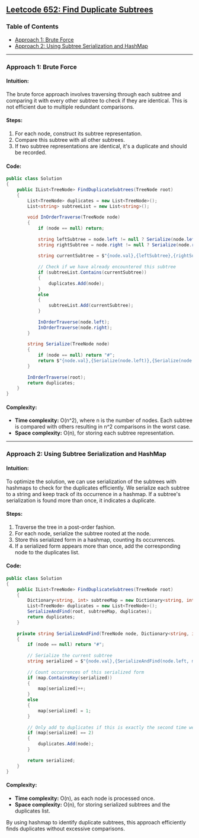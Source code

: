 ## [Leetcode 652: Find Duplicate Subtrees](https://leetcode.com/problems/find-duplicate-subtrees/)

### Table of Contents
- [Approach 1: Brute Force](#approach-1-brute-force)
- [Approach 2: Using Subtree Serialization and HashMap](#approach-2-using-subtree-serialization-and-hashmap)

---

### Approach 1: Brute Force

#### Intuition:
The brute force approach involves traversing through each subtree and comparing it with every other subtree to check if they are identical. This is not efficient due to multiple redundant comparisons.

#### Steps:
1. For each node, construct its subtree representation.
2. Compare this subtree with all other subtrees.
3. If two subtree representations are identical, it's a duplicate and should be recorded.

#### Code:
```csharp
public class Solution 
{
    public IList<TreeNode> FindDuplicateSubtrees(TreeNode root) 
    {
        List<TreeNode> duplicates = new List<TreeNode>();
        List<string> subtreeList = new List<string>();
        
        void InOrderTraverse(TreeNode node)
        {
            if (node == null) return;
            
            string leftSubtree = node.left != null ? Serialize(node.left) : "#";
            string rightSubtree = node.right != null ? Serialize(node.right) : "#";
            
            string currentSubtree = $"{node.val},{leftSubtree},{rightSubtree}";
            
            // Check if we have already encountered this subtree
            if (subtreeList.Contains(currentSubtree))
            {
                duplicates.Add(node);
            }
            else
            {
                subtreeList.Add(currentSubtree);
            }
            
            InOrderTraverse(node.left);
            InOrderTraverse(node.right);
        }
        
        string Serialize(TreeNode node)
        {
            if (node == null) return "#";
            return $"{node.val},{Serialize(node.left)},{Serialize(node.right)}";
        }
        
        InOrderTraverse(root);
        return duplicates;
    }
}
```

#### Complexity:
- **Time complexity:** O(n^2), where n is the number of nodes. Each subtree is compared with others resulting in n^2 comparisons in the worst case.
- **Space complexity:** O(n), for storing each subtree representation.

---

### Approach 2: Using Subtree Serialization and HashMap

#### Intuition:
To optimize the solution, we can use serialization of the subtrees with hashmaps to check for the duplicates efficiently. We serialize each subtree to a string and keep track of its occurrence in a hashmap. If a subtree's serialization is found more than once, it indicates a duplicate.

#### Steps:
1. Traverse the tree in a post-order fashion.
2. For each node, serialize the subtree rooted at the node.
3. Store this serialized form in a hashmap, counting its occurrences.
4. If a serialized form appears more than once, add the corresponding node to the duplicates list.

#### Code:
```csharp
public class Solution
{
    public IList<TreeNode> FindDuplicateSubtrees(TreeNode root) 
    {
        Dictionary<string, int> subtreeMap = new Dictionary<string, int>();
        List<TreeNode> duplicates = new List<TreeNode>();
        SerializeAndFind(root, subtreeMap, duplicates);
        return duplicates;
    }
    
    private string SerializeAndFind(TreeNode node, Dictionary<string, int> map, List<TreeNode> duplicates) 
    {
        if (node == null) return "#";
        
        // Serialize the current subtree
        string serialized = $"{node.val},{SerializeAndFind(node.left, map, duplicates)},{SerializeAndFind(node.right, map, duplicates)}";
        
        // Count occurrences of this serialized form
        if (map.ContainsKey(serialized))
        {
            map[serialized]++;
        }
        else
        {
            map[serialized] = 1;
        }
        
        // Only add to duplicates if this is exactly the second time we encounter this subtree pattern
        if (map[serialized] == 2) 
        {
            duplicates.Add(node);
        }
        
        return serialized;
    }
}
```

#### Complexity:
- **Time complexity:** O(n), as each node is processed once.
- **Space complexity:** O(n), for storing serialized subtrees and the duplicates list.

By using hashmap to identify duplicate subtrees, this approach efficiently finds duplicates without excessive comparisons.

